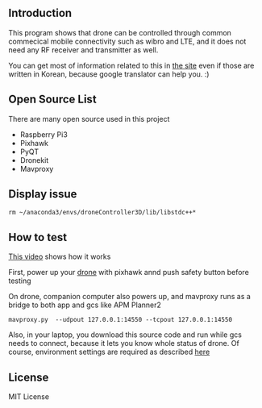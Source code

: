 ## Introduction   

This program shows that drone can be controlled through common commecical mobile connectivity such as wibro and LTE, and it does not need any RF receiver and transmitter as well.

You can get most of information related to this in [the site](http://tech.tigiminsight.com/2016/06/12/how-to-use-dronekit.html) even if those are written in Korean, because google translator can help you. :)  

## Open Source List

There are many open source used in this project 

- Raspberry Pi3 
- Pixhawk
- PyQT
- Dronekit
- Mavproxy

## Display issue 
```
rm ~/anaconda3/envs/droneController3D/lib/libstdc++*
```

## How to test  

[This video](https://www.youtube.com/watch?v=6sRNNMlCmjM) shows how it works  

First, power up your [drone](https://pixhawk.org/platforms/multicopters/dji_flamewheel_450) with pixhawk annd push safety button before testing  

On drone, companion computer also powers up, and mavproxy runs as a bridge to both app and gcs like APM Planner2

	mavproxy.py  --udpout 127.0.0.1:14550 --tcpout 127.0.0.1:14550 

Also, in your laptop, you download this source code and run while gcs needs to connect, because it lets you know whole status of drone. Of course, environment settings are required as described [here](https://supertigim.github.io/2016/06/12/how-to-use-dronekit.html)

## License  
  
MIT License